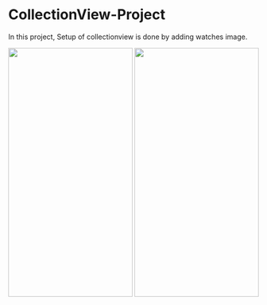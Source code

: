 # CollectionView-Project

In this project, Setup of collectionview is done by adding watches image. 


<p align = "center">
 <img src="https://user-images.githubusercontent.com/88314161/130114754-6c24e422-bfb3-458b-ac67-55dff87a844f.png" width="250" height="500" />
 <img src="https://user-images.githubusercontent.com/88314161/130114771-d09616d1-4f79-4abe-ad8b-132a82fb5133.png" width="250" height="500" />




